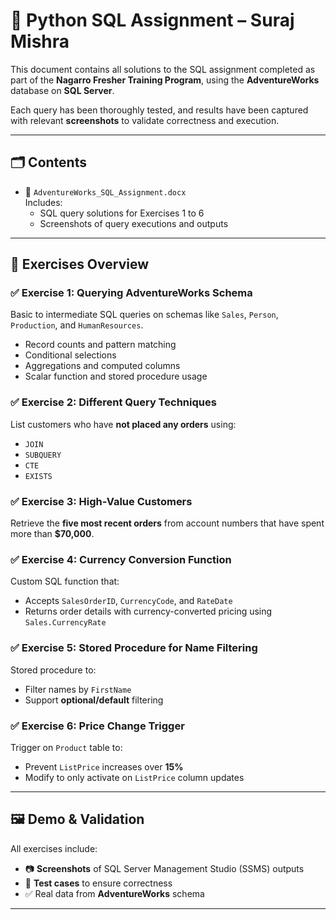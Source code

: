 # 📘 Python SQL Assignment – Suraj Mishra

This document contains all solutions to the SQL assignment completed as part of the **Nagarro Fresher Training Program**, using the **AdventureWorks** database on **SQL Server**.

Each query has been thoroughly tested, and results have been captured with relevant **screenshots** to validate correctness and execution.

---

## 🗂️ Contents

- 📄 `AdventureWorks_SQL_Assignment.docx`  
  Includes:
  - SQL query solutions for Exercises 1 to 6
  - Screenshots of query executions and outputs

---

## 🧩 Exercises Overview

### ✅ Exercise 1: Querying AdventureWorks Schema

Basic to intermediate SQL queries on schemas like `Sales`, `Person`, `Production`, and `HumanResources`.

- Record counts and pattern matching  
- Conditional selections  
- Aggregations and computed columns  
- Scalar function and stored procedure usage  

### ✅ Exercise 2: Different Query Techniques

List customers who have **not placed any orders** using:

- `JOIN`  
- `SUBQUERY`  
- `CTE`  
- `EXISTS`

### ✅ Exercise 3: High-Value Customers

Retrieve the **five most recent orders** from account numbers that have spent more than **$70,000**.

### ✅ Exercise 4: Currency Conversion Function

Custom SQL function that:

- Accepts `SalesOrderID`, `CurrencyCode`, and `RateDate`  
- Returns order details with currency-converted pricing using `Sales.CurrencyRate`

### ✅ Exercise 5: Stored Procedure for Name Filtering

Stored procedure to:

- Filter names by `FirstName`  
- Support **optional/default** filtering

### ✅ Exercise 6: Price Change Trigger

Trigger on `Product` table to:

- Prevent `ListPrice` increases over **15%**  
- Modify to only activate on `ListPrice` column updates

---

## 🖼️ Demo & Validation

All exercises include:

- 📷 **Screenshots** of SQL Server Management Studio (SSMS) outputs  
- 🧪 **Test cases** to ensure correctness  
- ✅ Real data from **AdventureWorks** schema

---

